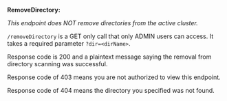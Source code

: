 **RemoveDirectory:**

*This endpoint does NOT remove directories from the active cluster.*

`/removeDirectory` is a GET only call that only ADMIN users can access.
It takes a required parameter `?dir=<dirName>`.

Response code is 200 and a plaintext message saying the removal from directory scanning was successful.

Response code of 403 means you are not authorized to view this endpoint.

Response code of 404 means the directory you specified was not found.